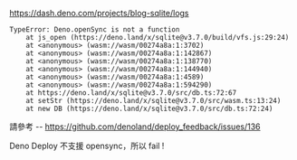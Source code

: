 https://dash.deno.com/projects/blog-sqlite/logs

```
TypeError: Deno.openSync is not a function
    at js_open (https://deno.land/x/sqlite@v3.7.0/build/vfs.js:29:24)
    at <anonymous> (wasm://wasm/00274a8a:1:3702)
    at <anonymous> (wasm://wasm/00274a8a:1:142867)
    at <anonymous> (wasm://wasm/00274a8a:1:138770)
    at <anonymous> (wasm://wasm/00274a8a:1:144940)
    at <anonymous> (wasm://wasm/00274a8a:1:4589)
    at <anonymous> (wasm://wasm/00274a8a:1:594290)
    at https://deno.land/x/sqlite@v3.7.0/src/db.ts:72:67
    at setStr (https://deno.land/x/sqlite@v3.7.0/src/wasm.ts:13:24)
    at new DB (https://deno.land/x/sqlite@v3.7.0/src/db.ts:72:24)
```

請參考 -- https://github.com/denoland/deploy_feedback/issues/136

Deno Deploy 不支援 opensync，所以 fail !

